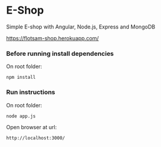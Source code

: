 # E-Shop

Simple E-shop with Angular, Node.js, Express and MongoDB

https://flotsam-shop.herokuapp.com/


### Before running install dependencies
On root folder:
```
npm install
```
### Run instructions
On root folder:
```
node app.js
```
Open browser at url:
```
http://localhost:3000/
```
